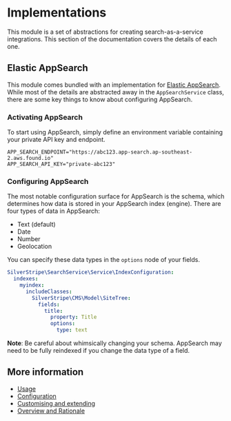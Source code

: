 # Implementations

This module is a set of abstractions for creating search-as-a-service integrations. This section
of the documentation covers the details of each one.

## Elastic AppSearch

This module comes bundled with an implementation for [Elastic AppSearch](https://www.elastic.co/app-search/). While most of the details are abstracted away in the `AppSearchService` class, there are some key things to know about configuring AppSearch.

### Activating AppSearch

To start using AppSearch, simply define an environment variable containing your private API key
and endpoint.

```
APP_SEARCH_ENDPOINT="https://abc123.app-search.ap-southeast-2.aws.found.io"
APP_SEARCH_API_KEY="private-abc123"
```

### Configuring AppSearch

The most notable configuration surface for AppSearch is the schema, which determines how data
is stored in your AppSearch index (engine). There are four types of data in AppSearch:

* Text (default)
* Date
* Number
* Geolocation

You can specify these data types in the `options` node of your fields.

```yaml
SilverStripe\SearchService\Service\IndexConfiguration:
  indexes:
    myindex:
      includeClasses:
        SilverStripe\CMS\Model\SiteTree:
          fields:
            title:
              property: Title
              options:
                type: text
```

**Note**: Be careful about whimsically changing your schema. AppSearch may need to be fully
reindexed if you change the data type of a field. 

## More information

* [Usage](usage.md)
* [Configuration](configuration.md)
* [Customising and extending](customising.md) 
* [Overview and Rationale](overview.md)



